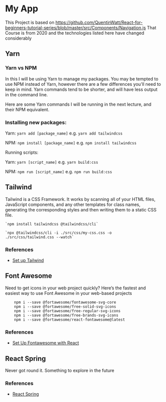 # My App

This Project is based on https://github.com/QuentinWatt/React-for-beginners-tutorial-series/blob/master/src/Components/Navigation.js
That Course is from 2020 and the technologies listed here have changed considerably


## Yarn

### Yarn vs NPM
In this I will be using Yarn to manage my packages. You may be tempted to use NPM instead of Yarn, however there are a few differences you'll need to keep in mind. Yarn commands tend to be shorter, and will have less output in the command line.

Here are some Yarn commands I will be running in the next lecture, and their NPM equivalent.

### Installing new packages:

Yarn:  `yarn add [package_name]` e.g. `yarn add tailwindcss`

NPM: `npm install [package_name]` e.g. `npm install tailwindcss`

Running scripts:

Yarn: `yarn [script_name]` e.g. `yarn build:css`

NPM: `npm run [script_name]` e.g. `npm run build:css` 

## Tailwind

Tailwind is a CSS Framework. It works by scanning all of your HTML files, JavaScript components, and any other templates for class names, generating the corresponding styles and then writing them to a static CSS file.

    `npm install tailwindcss @tailwindcss/cli`  

    `npx @tailwindcss/cli -i ./src/css/my-css.css -o ./src/css/tailwind.css --watch`

### References
- [Set up Tailwind](https://tailwindcss.com/docs/installation/using-vite)

## Font Awesome

Need to get icons in your web project quickly? Here’s the fastest and easiest way to use Font Awesome in your web-based projects

        npm i --save @fortawesome/fontawesome-svg-core
        npm i --save @fortawesome/free-solid-svg-icons
        npm i --save @fortawesome/free-regular-svg-icons
        npm i --save @fortawesome/free-brands-svg-icons
        npm i --save @fortawesome/react-fontawesome@latest

### References
- [Set Up Fontawesome with React](https://docs.fontawesome.com/web/use-with/react)


## React Spring

Never got round it. Something to explore in the future

### References
- [React Spring](https://www.react-spring.dev/docs/getting-started)
